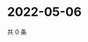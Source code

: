 # 2022-05-06

共 0 条

<!-- BEGIN WEIBO -->
<!-- 最后更新时间 Fri May 06 2022 13:15:25 GMT+0800 (China Standard Time) -->

<!-- END WEIBO -->
